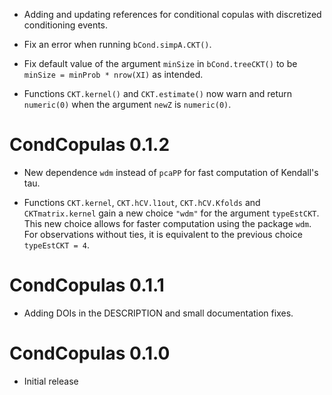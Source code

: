 

* Adding and updating references for conditional copulas with discretized conditioning events.

* Fix an error when running `bCond.simpA.CKT()`.

* Fix default value of the argument `minSize` in `bCond.treeCKT()` to be
`minSize = minProb * nrow(XI)` as intended.

* Functions `CKT.kernel()` and `CKT.estimate()` now warn and return `numeric(0)`
when the argument `newZ` is `numeric(0)`.


# CondCopulas 0.1.2

* New dependence `wdm` instead of `pcaPP` for fast computation of Kendall's tau.

* Functions `CKT.kernel`, `CKT.hCV.l1out`, `CKT.hCV.Kfolds` and `CKTmatrix.kernel`
gain a new choice `"wdm"` for the argument `typeEstCKT`. This new choice allows
for faster computation using the package `wdm`. For observations without ties,
it is equivalent to the previous choice `typeEstCKT = 4`.


# CondCopulas 0.1.1

* Adding DOIs in the DESCRIPTION and small documentation fixes.


# CondCopulas 0.1.0

* Initial release
